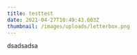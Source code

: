 ```yaml
---
title: testtest
date: 2021-04-27T10:49:43.603Z
thumbnail: /images/uploads/letterbox.png
---
```

dsadsadsa